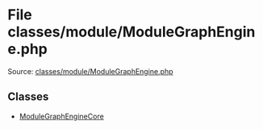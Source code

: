 File classes/module/ModuleGraphEngine.php
=========

Source: [classes/module/ModuleGraphEngine.php](https://github.com/PrestaShop/PrestaShop/blob/1.6.0.7/classes/module/ModuleGraphEngine.php)


Classes
-------

* [ModuleGraphEngineCore](class.ModuleGraphEngineCore.md)

